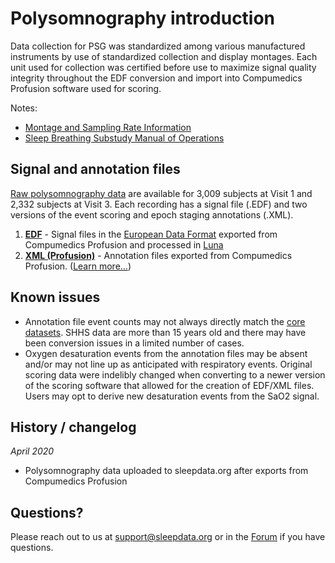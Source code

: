 # Polysomnography introduction

Data collection for PSG was standardized among various manufactured instruments by use of standardized collection and display montages. Each unit used for collection was certified before use to maximize signal quality integrity throughout the EDF conversion and import into Compumedics Profusion software used for scoring.

Notes:

- [Montage and Sampling Rate Information](:pages_path:/montage-and-sampling-rate-information.md)
- [Sleep Breathing Substudy Manual of Operations](:files_path:/documentation/nuMoM2b-SBS-MOO.pdf)

## Signal and annotation files

[Raw polysomnography data](:files_path:/polysomnography) are available for 3,009 subjects at Visit 1 and 2,332 subjects at Visit 3. Each recording has a signal file (.EDF) and two versions of the event scoring and epoch staging annotations (.XML).

1. **[EDF](:files_path:/polysomnography/edfs)** - Signal files in the [European Data Format](http://www.edfplus.info/) exported from Compumedics Profusion and processed in [Luna](http://zzz.bwh.harvard.edu/luna/)
2. **[XML (Profusion)](:files_path:/polysomnography/annotations-events-profusion)** - Annotation files exported from Compumedics Profusion. ([Learn more...](https://github.com/nsrr/edf-editor-translator/wiki/Compumedics-Annotation-Format))

## Known issues

- Annotation file event counts may not always directly match the [core datasets](:files_path:/datasets). SHHS data are more than 15 years old and there may have been conversion issues in a limited number of cases.
- Oxygen desaturation events from the annotation files may be absent and/or may not line up as anticipated with respiratory events. Original scoring data were indelibly changed when converting to a newer version of the scoring software that allowed for the creation of EDF/XML files. Users may opt to derive new desaturation events from the SaO2 signal.

## History / changelog

*April 2020*
- Polysomnography data uploaded to sleepdata.org after exports from Compumedics Profusion

## Questions?

Please reach out to us at support@sleepdata.org or in the [Forum](https://sleepdata.org/forum) if you have questions.
